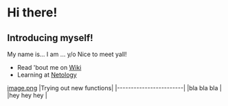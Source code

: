 # **Hi there!**
## Introducing myself!
My name is...
I am ... y/o
Nice to meet yall!
- Read 'bout me on [Wiki](https://ru.wikipedia.org/wiki/%D0%97%D0%B0%D0%B3%D0%BB%D0%B0%D0%B2%D0%BD%D0%B0%D1%8F_%D1%81%D1%82%D1%80%D0%B0%D0%BD%D0%B8%D1%86%D0%B0)
- Learning at [Netology](https://netology.ru/) 

 [image.png](https://yandex.ru/images/search?from=tabbar&text=%D0%BA%D0%BE%D1%82%D0%B8%D0%BA&pos=9&img_url=http%3A%2F%2Ftelegrator.ru%2Fwp-content%2Fuploads%2F2021%2F05%2Fchat_avatar-136.jpg&rpt=simage&lr=213)
|Trying out new functions|
|------------------------|
|bla bla bla             |
|hey hey hey             |